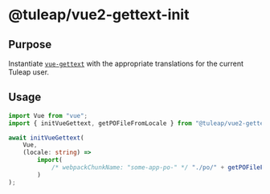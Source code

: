 # @tuleap/vue2-gettext-init

## Purpose

Instantiate [`vue-gettext`](https://github.com/Polyconseil/vue-gettext) with the appropriate translations for the current Tuleap user.

## Usage

```ts
import Vue from "vue";
import { initVueGettext, getPOFileFromLocale } from "@tuleap/vue2-gettext-init";

await initVueGettext(
    Vue,
    (locale: string) =>
        import(
            /* webpackChunkName: "some-app-po-" */ "./po/" + getPOFileFromLocale(locale)
        )
);
```
